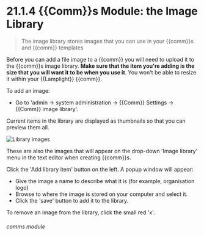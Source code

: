 # 21.1.4 {{Comm}}s Module: the Image Library

> The image library stores images that you can use in your {{comm}}s and {{comm}} templates



Before you can add a file image to a {{comm}} you will need to upload it to the {{comm}}s image library. **Make sure that the item you're adding is the size that you will want it to be when you use it**. You won't be able to resize it within your {{Lamplight}} {{comm}}.

To add an image:

- Go to 'admin -> system administration -> {{Comm}} Settings -> {{Comm}} image library'.

Current items in the library are displayed as thumbnails so that you can preview them all. 

   ![Library images](157a.png)

These are also the images that will appear on the drop-down 'Image library' menu in the text editor when creating {{comm}}s.


Click the 'Add library item' button on the left.  A popup window will appear: 
   - Give the image a name to describe what it is  (for example, organisation logo)
   - Browse to where the image is stored on your computer and select it.  
   - Click the 'save' button to add it to the library.

To remove an image from the library, click the small red 'x'. 


###### comms module

